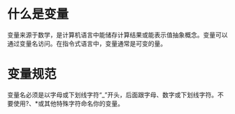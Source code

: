 # 什么是变量
变量来源于数学，是计算机语言中能储存计算结果或能表示值抽象概念。变量可以通过变量名访问。在指令式语言中，变量通常是可变的量。

# 变量规范
变量名必须是以字母或下划线字符“_”开头，后面跟字母、数字或下划线字符。不要使用?、*或其他特殊字符命名你的变量。
